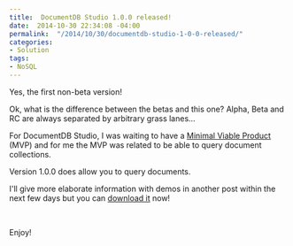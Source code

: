 ```yaml
---
title:  DocumentDB Studio 1.0.0 released!
date:  2014-10-30 22:34:08 -04:00
permalink:  "/2014/10/30/documentdb-studio-1-0-0-released/"
categories:
- Solution
tags:
- NoSQL
---
```

<p>Yes, the first non-beta version!
</p><p>Ok, what is the difference between the betas and this one?  Alpha, Beta and RC are always separated by arbitrary grass lanes…
</p><p>For DocumentDB Studio, I was waiting to have a <a href="http://en.wikipedia.org/wiki/Minimum_viable_product">Minimal Viable Product</a> (MVP) and for me the MVP was related to be able to query document collections.
</p><p>Version 1.0.0 does allow you to query documents.
</p><p>I'll give more elaborate information with demos in another post within the next few days but you can <a href="https://studiodocumentdb.codeplex.com/">download it</a> now!
</p><p>
 </p><p>Enjoy!</p>